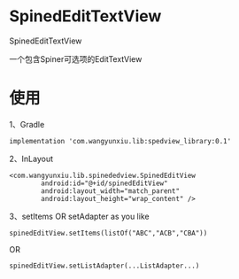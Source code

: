 # SpinedEditTextView
SpinedEditTextView

一个包含Spiner可选项的EditTextView

# 使用
1、Gradle
```
implementation 'com.wangyunxiu.lib:spedview_library:0.1'
```
2、InLayout
```
<com.wangyunxiu.lib.spinededview.SpinedEditView
        android:id="@+id/spinedEditView"
        android:layout_width="match_parent"
        android:layout_height="wrap_content" />
```
3、setItems OR  setAdapter    as you like
```
spinedEditView.setItems(listOf("ABC","ACB","CBA"))
```
  OR
```
spinedEditView.setListAdapter(...ListAdapter...)
```


